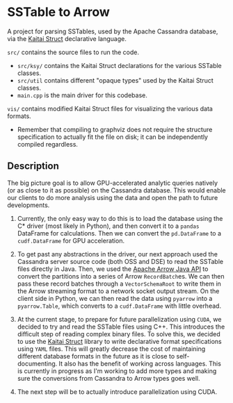 # SSTable to Arrow

A project for parsing SSTables, used by the Apache Cassandra database, via the [Kaitai Struct](https://kaitai.io/) declarative language.

`src/` contains the source files to run the code.

- `src/ksy/` contains the Kaitai Struct declarations for the various SSTable classes.
- `src/util` contains different "opaque types" used by the Kaitai Struct classes.
- `main.cpp` is the main driver for this codebase.

`vis/` contains modified Kaitai Struct files for visualizing the various data formats.

- Remember that compiling to graphviz does not require the structure specification to actually fit the file on disk; it can be independently compiled regardless.

## Description

The big picture goal is to allow GPU-accelerated analytic queries natively (or as close to it as possible) on the Cassandra database. This would enable our clients to do more analysis using the data and open the path to future developments.

1. Currently, the only easy way to do this is to load the database using the C* driver (most likely in Python), and then convert it to a `pandas` DataFrame for calculations. Then we can convert the `pd.DataFrame` to a `cudf.DataFrame` for GPU acceleration.

2. To get past any abstractions in the driver, our next approach used the Cassandra server source code (both OSS and DSE) to read the SSTable files directly in Java. Then, we used the [Apache Arrow Java API](http://arrow.apache.org/docs/java/index.html) to convert the partitions into a series of Arrow `RecordBatch`es. We can then pass these record batches through a `VectorSchemaRoot` to write them in the Arrow streaming format to a network socket output stream. On the client side in Python, we can then read the data using `pyarrow` into a `pyarrow.Table`, which converts to a `cudf.DataFrame` with little overhead.

3. At the current stage, to prepare for future parallelization using `CUDA`, we decided to try and read the SSTable files using C++. This introduces the difficult step of reading complex binary files. To solve this, we decided to use the [Kaitai Struct](https://kaitai.io/) library to write declarative format specifications using `YAML` files. This will greatly decrease the cost of maintaining different database formats in the future as it is close to self-documenting. It also has the benefit of working across languages. This is currently in progress as I'm working to add more types and making sure the conversions from Cassandra to Arrow types goes well.

4. The next step will be to actually introduce parallelization using CUDA.

